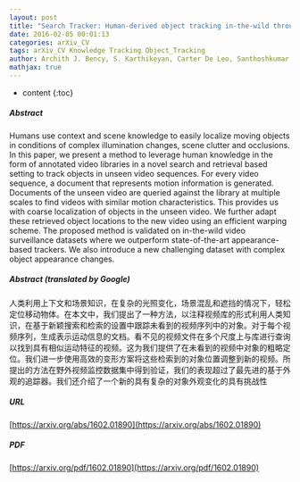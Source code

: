 ```yaml
---
layout: post
title: "Search Tracker: Human-derived object tracking in-the-wild through large-scale search and retrieval"
date: 2016-02-05 00:01:13
categories: arXiv_CV
tags: arXiv_CV Knowledge Tracking Object_Tracking
author: Archith J. Bency, S. Karthikeyan, Carter De Leo, Santhoshkumar Sunderrajan, B. S. Manjunath
mathjax: true
---
```


* content
{:toc}

##### Abstract
Humans use context and scene knowledge to easily localize moving objects in conditions of complex illumination changes, scene clutter and occlusions. In this paper, we present a method to leverage human knowledge in the form of annotated video libraries in a novel search and retrieval based setting to track objects in unseen video sequences. For every video sequence, a document that represents motion information is generated. Documents of the unseen video are queried against the library at multiple scales to find videos with similar motion characteristics. This provides us with coarse localization of objects in the unseen video. We further adapt these retrieved object locations to the new video using an efficient warping scheme. The proposed method is validated on in-the-wild video surveillance datasets where we outperform state-of-the-art appearance-based trackers. We also introduce a new challenging dataset with complex object appearance changes.

##### Abstract (translated by Google)
人类利用上下文和场景知识，在复杂的光照变化，场景混乱和遮挡的情况下，轻松定位移动物体。在本文中，我们提出了一种方法，以注释视频库的形式利用人类知识，在基于新颖搜索和检索的设置中跟踪未看到的视频序列中的对象。对于每个视频序列，生成表示运动信息的文档。看不见的视频文件在多个尺度上与库进行查询以找到具有相似运动特征的视频。这为我们提供了在未看到的视频中对象的粗略定位。我们进一步使用高效的变形方案将这些检索到的对象位置调整到新的视频。所提出的方法在野外视频监控数据集中得到验证，我们的表现超过了最先进的基于外观的追踪器。我们还介绍了一个新的具有复杂的对象外观变化的具有挑战性

##### URL
[https://arxiv.org/abs/1602.01890](https://arxiv.org/abs/1602.01890)

##### PDF
[https://arxiv.org/pdf/1602.01890](https://arxiv.org/pdf/1602.01890)

